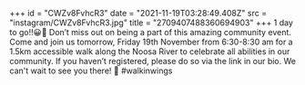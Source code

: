+++
id = "CWZv8FvhcR3"
date = "2021-11-19T03:28:49.408Z"
src = "instagram/CWZv8FvhcR3.jpg"
title = "2709407488360694903"
+++
1 day to go!!😀👏 Don’t miss out on being a part of this amazing community event. Come and join us tomorrow, Friday 19th November from 6:30-8:30 am for a 1.5km accessible walk along the Noosa River to celebrate all abilities in our community. If you haven’t registered, please do so via the link in our bio. We can't wait to see you there! 💜 #walkinwings